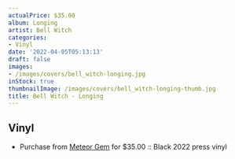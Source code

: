 ```yaml
---
actualPrice: $35.00
album: Longing
artist: Bell Witch
categories:
- Vinyl
date: '2022-04-05T05:13:13'
draft: false
images:
- /images/covers/bell_witch-longing.jpg
inStock: true
thumbnailImage: /images/covers/bell_witch-longing-thumb.jpg
title: Bell Witch - Longing
---
```


## Vinyl
* Purchase from [Meteor Gem](https://meteor-gem.com/products/bell-witch-longing-2xlp-1) for $35.00 :: Black 2022 press vinyl
